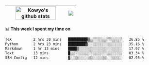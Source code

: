 | <a href="https://github.com/anuraghazra/github-readme-stats"><img width="85%" src="https://github-readme-stats.vercel.app/api?username=kowyo&show_icons=true&hide_border=true&theme=transparent" alt="Kowyo's github stats" /></a> | <a href="https://github.com/anuraghazra/github-readme-stats"><img align="center" src="https://github-readme-stats.vercel.app/api/top-langs/?username=kowyo&exclude_repo=Engineering-Competition-Robot,mobile-robot&hide=c,assembly,shaderlab,hlsl,mathematica,cmake&layout=compact&hide_border=true&theme=transparent" /></a> |
| ------------- | ------------- |

📊 **This week I spent my time on**
<!--START_SECTION:waka-->

```txt
TeX          2 hrs 30 mins   █████████▒░░░░░░░░░░░░░░░   36.85 %
Python       2 hrs 23 mins   ████████▓░░░░░░░░░░░░░░░░   35.16 %
Markdown     1 hr 13 mins    ████▒░░░░░░░░░░░░░░░░░░░░   17.97 %
Text         13 mins         █░░░░░░░░░░░░░░░░░░░░░░░░   03.34 %
SSH Config   12 mins         ▓░░░░░░░░░░░░░░░░░░░░░░░░   02.95 %
```

<!--END_SECTION:waka-->
